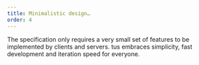 ```yaml
---
title: Minimalistic design…
order: 4
---
```


The specification only requires a very small set of features to be implemented
by clients and servers. tus embraces simplicity, fast development and iteration
speed for everyone.
